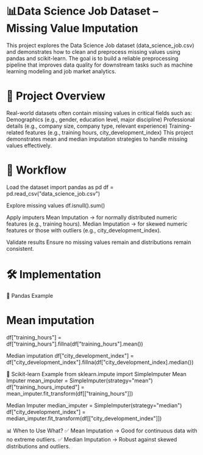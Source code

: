 # 📊Data Science Job Dataset – Missing Value Imputation
This project explores the Data Science Job dataset (data_science_job.csv) and demonstrates how to clean and preprocess missing values using pandas and scikit-learn.
The goal is to build a reliable preprocessing pipeline that improves data quality for downstream tasks such as machine learning modeling and job market analytics.

# 📖 Project Overview

Real-world datasets often contain missing values in critical fields such as:
Demographics (e.g., gender, education level, major discipline)
Professional details (e.g., company size, company type, relevant experience)
Training-related features (e.g., training hours, city_development_index)
This project demonstrates mean and median imputation strategies to handle missing values effectively.

# 🚀 Workflow
Load the dataset
import pandas as pd
df = pd.read_csv("data_science_job.csv")

Explore missing values
df.isnull().sum()

Apply imputers
Mean Imputation → for normally distributed numeric features (e.g., training hours).
Median Imputation → for skewed numeric features or those with outliers (e.g., city_development_index).

Validate results
Ensure no missing values remain and distributions remain consistent.

# 🛠️ Implementation
🔹 Pandas Example
# Mean imputation
df["training_hours"] = df["training_hours"].fillna(df["training_hours"].mean())

 Median imputation
df["city_development_index"] = df["city_development_index"].fillna(df["city_development_index].median())

🔹 Scikit-learn Example
from sklearn.impute import SimpleImputer
 Mean Imputer
mean_imputer = SimpleImputer(strategy="mean")
df["training_hours_imputed"] = mean_imputer.fit_transform(df[["training_hours"]])

 Median Imputer
median_imputer = SimpleImputer(strategy="median")
df["city_development_index"] = median_imputer.fit_transform(df[["city_development_index"]])

📊 When to Use What?
✅ Mean Imputation → Good for continuous data with no extreme outliers.
✅ Median Imputation → Robust against skewed distributions and outliers.
